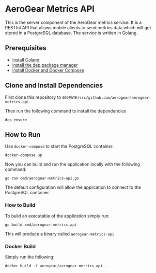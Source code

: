 # AeroGear Metrics API

This is the server component of the AeroGear metrics service. It is a RESTful API that allows mobile clients to send metrics data which will get stored in a PostgreSQL database. The service is written in Golang.

## Prerequisites

* [Install Golang](https://golang.org/doc/install)
* [Install the dep package manager](https://golang.github.io/dep/docs/installation.html)
* [Install Docker and Docker Compose](https://docs.docker.com/compose/install/)

## Clone and Install Dependencies

First clone this repository to `$GOPATH/src/github.com/aerogear/aerogear-metrics-api`

Then run the following command to install the dependencies

```
dep ensure
```

## How to Run

Use `docker-compose` to start the PostgreSQL container:

```
docker-compose up
```

Now you can build and run the application locally with the following command:

```
go run cmd/aerogear-metrics-api.go
```

The default configuration will allow the application to connect to the PostgreSQL container.

### How to Build

To build an executable of the application simply run:

```
go build cmd/aerogear-metrics-api
```

This will produce a binary called `aerogear-metrics-api`

### Docker Build

Simply run the following:

```
docker build -t aerogear/aerogear-metrics-api .
```